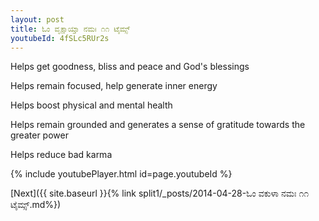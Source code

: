 ```yaml
---
layout: post
title: ಓಂ ವೃಕ್ಷಾಯ್ತಾ ನಮಃ ೧೧ ಟೈಮ್ಸ್
youtubeId: 4fSLc5RUr2s
---
```

 
 
Helps get goodness, bliss and peace and God's blessings
 
Helps remain focused, help generate inner energy 
 
Helps boost physical and mental health 
 
Helps remain grounded and generates a sense of gratitude towards the greater power 
 
Helps reduce bad karma
 
 
 
 


{% include youtubePlayer.html id=page.youtubeId %}
 
[Next]({{ site.baseurl }}{% link  split1/_posts/2014-04-28-ಓಂ ವಕುಳಾ ನಮಃ ೧೧ ಟೈಮ್ಸ್.md%})
 
